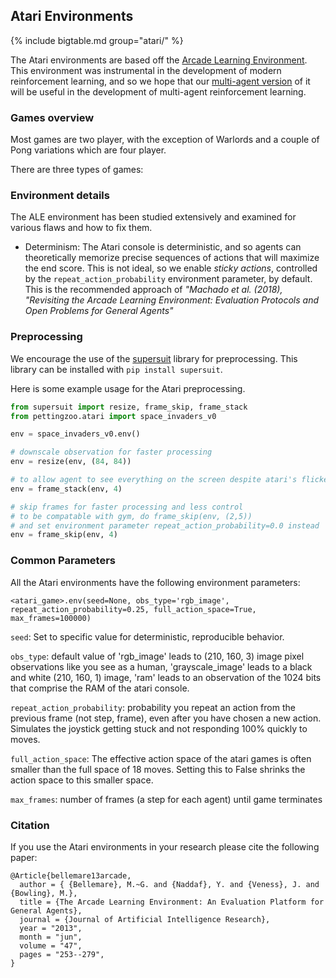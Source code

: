 ## Atari Environments



{% include bigtable.md group="atari/" %}

The Atari environments are based off the [Arcade Learning Environment](https://github.com/mgbellemare/Arcade-Learning-Environment). This environment was instrumental in the development of modern reinforcement learning, and so we hope that our [multi-agent version](https://github.com/PettingZoo-Team/Multi-Agent-ALE) of it will be useful in the development of multi-agent reinforcement learning.

### Games overview

Most games are two player, with the exception of Warlords and a couple of Pong variations which are four player.

There are three types of games:

### Environment details

The ALE environment has been studied extensively and examined for various flaws and how to fix them.  

* Determinism: The Atari console is deterministic, and so agents can theoretically memorize precise sequences of actions that will maximize the end score. This is not ideal, so we enable *sticky actions*, controlled by the `repeat_action_probability` environment parameter, by default. This is the recommended approach of  *"Machado et al. (2018), "Revisiting the Arcade Learning Environment: Evaluation Protocols and Open Problems for General Agents"*

### Preprocessing

We encourage the use of the [supersuit](https://github.com/PettingZoo-Team/SuperSuit) library for preprocessing. This library can be installed with `pip install supersuit`.

Here is some example usage for the Atari preprocessing.

```python
from supersuit import resize, frame_skip, frame_stack
from pettingzoo.atari import space_invaders_v0

env = space_invaders_v0.env()

# downscale observation for faster processing
env = resize(env, (84, 84))

# to allow agent to see everything on the screen despite atari's flickering screen problem
env = frame_stack(env, 4)

# skip frames for faster processing and less control
# to be compatable with gym, do frame_skip(env, (2,5))
# and set environment parameter repeat_action_probability=0.0 instead
env = frame_skip(env, 4)
```

### Common Parameters

All the Atari environments have the following environment parameters:

```
<atari_game>.env(seed=None, obs_type='rgb_image', repeat_action_probability=0.25, full_action_space=True, max_frames=100000)
```

`seed`:  Set to specific value for deterministic, reproducible behavior.

`obs_type`:  default value of 'rgb_image' leads to (210, 160, 3) image pixel observations like you see as a human, 'grayscale_image' leads to a black and white (210, 160, 1) image, 'ram' leads to an observation of the 1024 bits that comprise the RAM of the atari console.

`repeat_action_probability`:  probability you repeat an action from the previous frame (not step, frame), even after you have chosen a new action. Simulates the joystick getting stuck and not responding 100% quickly to moves.

`full_action_space`:  The effective action space of the atari games is often smaller than the full space of 18 moves. Setting this to False shrinks the action space to this smaller space.

`max_frames`:  number of frames (a step for each agent) until game terminates


### Citation

If you use the Atari environments in your research please cite the following paper:

```
@Article{bellemare13arcade,
  author = { {Bellemare}, M.~G. and {Naddaf}, Y. and {Veness}, J. and {Bowling}, M.},
  title = {The Arcade Learning Environment: An Evaluation Platform for General Agents},
  journal = {Journal of Artificial Intelligence Research},
  year = "2013",
  month = "jun",
  volume = "47",
  pages = "253--279",
}
```
